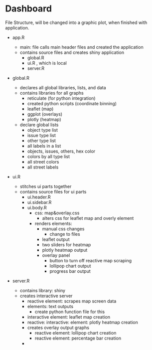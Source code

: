 # Dashboard

File Structure, will be changed into a graphic plot, when finished with application.

* app.R
  + main: file calls main header files and created the application
  + contains source files and creates shiny application
    - global.R
    - ui.R , which is local
    - server.R
    
* global.R
  + declares all global libraries, lists, and data
  + contains libraries for all graphs
    - reticulate (for python integration)
    - created python scripts (coordinate binning)
    - leaflet (map)
    - ggplot (overlays)
    - plotly (heatmap)
  + declare global lists
    - object type list
    - issue type list
    - other type list
    - all labels in a list
    - objects, issues, others, hex color
    - colors by all type list
    - all street colors
    - all street labels
    
* ui.R
  + stitches ui parts together
  + contains source files for ui parts
    - ui.header.R
    - ui.sidebar.R
    - ui.body.R
      + css: map&overlay.css
        - alters css for leaflet map and overly element
      + renders elements:
        - manual css changes
          + change to files
        - leaflet output
        - two sliders for heatmap
        - plotly heatmap output
        - overlay panel
          + button to turn off reactive map scraping
          + lollipop chart output
          + progress bar output

* server.R
  + contains library: shiny
  + creates interactive server
    - reactive element: scrapes map screen data
    - elements: text outputs
      + create python function file for this
    - interactive element: leaflet map creation
    - reactive: interactive: element: plotly heatmap creation
    - creates overlay output graphs
      + reactive element: lollipop chart creation
      + reactive element: percentage bar creation
    -
    
